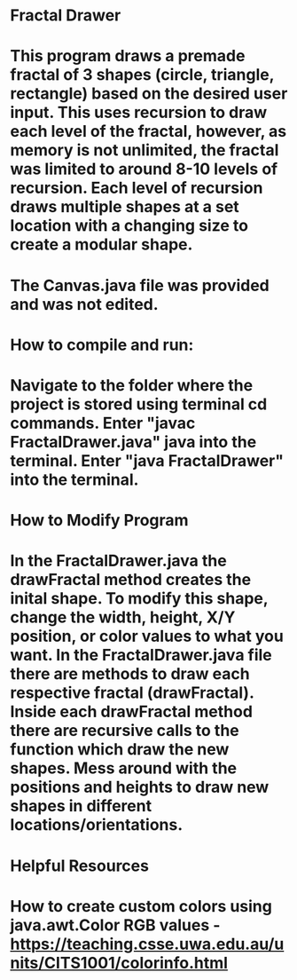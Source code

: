 # Fractal Drawer

# This program draws a premade fractal of 3 shapes (circle, triangle, rectangle) based on the desired user input. This uses recursion to draw each level of the fractal, however, as memory is not unlimited, the fractal was limited to around 8-10 levels of recursion. Each level of recursion draws multiple shapes at a set location with a changing size to create a modular shape.

# The Canvas.java file was provided and was not edited. 

# How to compile and run: 
# Navigate to the folder where the project is stored using terminal cd commands. Enter "javac FractalDrawer.java" java into the terminal. Enter "java FractalDrawer" into the terminal.

# How to Modify Program
# In the FractalDrawer.java the drawFractal method creates the inital shape. To modify this shape, change the width, height, X/Y position, or color values to what you want. In the FractalDrawer.java file there are methods to draw each respective fractal (draw<SHAPE NAME>Fractal). Inside each draw<SHAPE NAME>Fractal method there are recursive calls to the function which draw the new shapes. Mess around with the positions and heights to draw new shapes in different locations/orientations.

# Helpful Resources
# How to create custom colors using java.awt.Color RGB values -https://teaching.csse.uwa.edu.au/units/CITS1001/colorinfo.html

